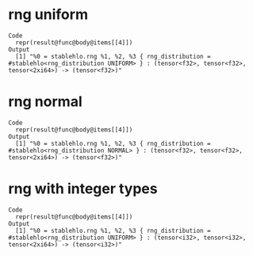 # rng uniform

    Code
      repr(result@func@body@items[[4]])
    Output
      [1] "%0 = stablehlo.rng %1, %2, %3 { rng_distribution = #stablehlo<rng_distribution UNIFORM> } : (tensor<f32>, tensor<f32>, tensor<2xi64>) -> (tensor<f32>)"

# rng normal

    Code
      repr(result@func@body@items[[4]])
    Output
      [1] "%0 = stablehlo.rng %1, %2, %3 { rng_distribution = #stablehlo<rng_distribution NORMAL> } : (tensor<f32>, tensor<f32>, tensor<2xi64>) -> (tensor<f32>)"

# rng with integer types

    Code
      repr(result@func@body@items[[4]])
    Output
      [1] "%0 = stablehlo.rng %1, %2, %3 { rng_distribution = #stablehlo<rng_distribution UNIFORM> } : (tensor<i32>, tensor<i32>, tensor<2xi64>) -> (tensor<i32>)"

